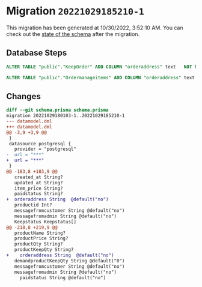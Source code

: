 # Migration `20221029185210-1`

This migration has been generated at 10/30/2022, 3:52:10 AM.
You can check out the [state of the schema](./schema.prisma) after the migration.

## Database Steps

```sql
ALTER TABLE "public"."KeepOrder" ADD COLUMN "orderaddress" text   NOT NULL DEFAULT E'no'

ALTER TABLE "public"."Ordermanageitems" ADD COLUMN "orderaddress" text   NOT NULL DEFAULT E'no'
```

## Changes

```diff
diff --git schema.prisma schema.prisma
migration 20221029180103-1..20221029185210-1
--- datamodel.dml
+++ datamodel.dml
@@ -3,9 +3,9 @@
 }
 datasource postgresql {
   provider = "postgresql"
-  url = "***"
+  url = "***"
 }
@@ -183,8 +183,9 @@
   created_at String?
   updated_at String?
   item_price String?
   paidstatus String?
+  orderaddress String  @default("no")
   productid Int?
   messagefromcustomer String @default("no")
   messagefromadmin String @default("no")
   Keepstatus Keepstatus[]
@@ -218,8 +219,9 @@
   productName String?
   productPrice String?
   productQty String?
   productKeepQty String?
+    orderaddress String  @default("no")
   demandproductKeepQty String @default("0")
   messagefromcustomer String @default("no")
   messagefromadmin String @default("no")
     paidstatus String @default("no")
```


